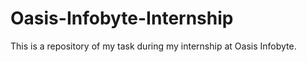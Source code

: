 # Oasis-Infobyte-Internship
This is a repository of my task during my internship at Oasis Infobyte.
